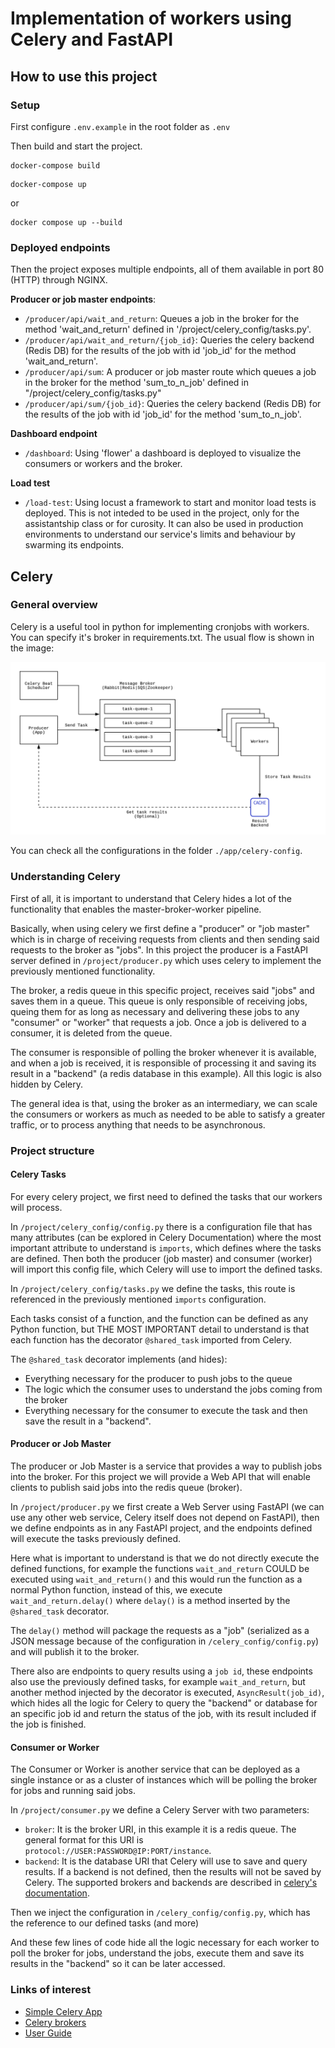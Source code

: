 # Implementation of workers using Celery and FastAPI

## How to use this project

### Setup

First configure `.env.example` in the root folder as `.env`

Then build and start the project.
```
docker-compose build
```

```
docker-compose up
```

or

```
docker compose up --build
```

### Deployed endpoints

Then the project exposes multiple endpoints, all of them available in port 80 (HTTP) through NGINX.

**Producer or job master endpoints**:
- `/producer/api/wait_and_return`: Queues a job in the broker for the method 'wait_and_return' defined in '/project/celery_config/tasks.py'.
- `/producer/api/wait_and_return/{job_id}`: Queries the celery backend (Redis DB) for the results of the job with id 'job_id' for the method 'wait_and_return'.
- `/producer/api/sum`: A producer or job master route which queues a job in the broker for the method 'sum_to_n_job' defined in "/project/celery_config/tasks.py"
- `/producer/api/sum/{job_id}`: Queries the celery backend (Redis DB) for the results of the job with id 'job_id' for the method 'sum_to_n_job'.

**Dashboard endpoint**
- `/dashboard`: Using 'flower' a dashboard is deployed to visualize the consumers or workers and the broker.

**Load test**
- `/load-test`: Using locust a framework to start and monitor load tests is deployed. This is not inteded to be used in the project, only for the assistantship class or for curosity. It can also be used in production environments to understand our service's limits and behaviour by swarming its endpoints.

## Celery

### General overview

Celery is a useful tool in python for implementing cronjobs with workers. You can specify it's broker in requirements.txt. The usual flow is shown in the image:

![](docs/celery-flow.png)

You can check all the configurations in the folder `./app/celery-config`.

### Understanding Celery

First of all, it is important to understand that Celery hides a lot of the functionality that enables the master-broker-worker pipeline.

Basically, when using celery we first define a "producer" or "job master" which is in charge of receiving requests from clients and then sending said requests to the broker as "jobs". In this project the producer is a FastAPI server defined in `/project/producer.py` which uses celery to implement the previously mentioned functionality.

The broker, a redis queue in this specific project, receives said "jobs" and saves them in a queue. This queue is only responsible of receiving jobs, queing them for as long as necessary and delivering these jobs to any "consumer" or "worker" that requests a job. Once a job is delivered to a consumer, it is deleted from the queue.

The consumer is responsible of polling the broker whenever it is available, and when a job is received, it is responsible of processing it and saving its result in a "backend" (a redis database in this example). All this logic is also hidden by Celery.

The general idea is that, using the broker as an intermediary, we can scale the consumers or workers as much as needed to be able to satisfy a greater traffic, or to process anything that needs to be asynchronous.

### Project structure

#### Celery Tasks

For every celery project, we first need to defined the tasks that our workers will process.

In `/project/celery_config/config.py` there is a configuration file that has many attributes (can be explored in Celery Documentation) where the most important attribute to understand is `imports`, which defines where the tasks are defined. Then both the producer (job master) and consumer (worker) will import this config file, which Celery will use to import the defined tasks.

In `/project/celery_config/tasks.py` we define the tasks, this route is referenced in the previously mentioned `imports` configuration.

Each tasks consist of a function, and the function can be defined as any Python function, but THE MOST IMPORTANT detail to understand is that each function has the decorator `@shared_task` imported from Celery.

The `@shared_task` decorator implements (and hides):
- Everything necessary for the producer to push jobs to the queue
- The logic which the consumer uses to understand the jobs coming from the broker
- Everything necessary for the consumer to execute the task and then save the result in a "backend".

#### Producer or Job Master

The producer or Job Master is a service that provides a way to publish jobs into the broker. For this project we will provide a Web API that will enable clients to publish said jobs into the redis queue (broker).

In `/project/producer.py` we first create a Web Server using FastAPI (we can use any other web service, Celery itself does not depend on FastAPI), then we define endpoints as in any FastAPI project, and the endpoints defined will execute the tasks previously defined.

Here what is important to understand is that we do not directly execute the defined functions, for example the functions `wait_and_return` COULD be executed using `wait_and_return()` and this would run the function as a normal Python function, instead of this, we execute `wait_and_return.delay()` where `delay()` is a method inserted by the `@shared_task` decorator.

The `delay()` method will package the requests as a "job" (serialized as a JSON message because of the configuration in `/celery_config/config.py`) and will publish it to the broker.

There also are endpoints to query results using a `job id`, these endpoints also use the previously defined tasks, for example `wait_and_return`, but another method injected by the decorator is executed, `AsyncResult(job_id)`, which hides all the logic for Celery to query the "backend" or database for an specific job id and return the status of the job, with its result included if the job is finished.

#### Consumer or Worker

The Consumer or Worker is another service that can be deployed as a single instance or as a cluster of instances which will be polling the broker for jobs and running said jobs.

In `/project/consumer.py` we define a Celery Server with two parameters:
- `broker`: It is the broker URI, in this example it is a redis queue. The general format for this URI is `protocol://USER:PASSWORD@IP:PORT/instance`. 
- `backend`: It is the database URI that Celery will use to save and query results. If a backend is not defined, then the results will not be saved by Celery. The supported brokers and backends are described in [celery's documentation](https://docs.celeryq.dev/en/stable/getting-started/backends-and-brokers/index.html).

Then we inject the configuration in `/celery_config/config.py`, which has the reference to our defined tasks (and more)

And these few lines of code hide all the logic necessary for each worker to poll the broker for jobs, understand the jobs, execute them and save its results in the "backend" so it can be later accessed.

### Links of interest
  - [Simple Celery App](https://docs.celeryq.dev/en/stable/getting-started/first-steps-with-celery.html)
  - [Celery brokers](https://docs.celeryq.dev/en/stable/getting-started/backends-and-brokers/index.html)
  - [User Guide](https://docs.celeryq.dev/en/stable/userguide/index.html)
  